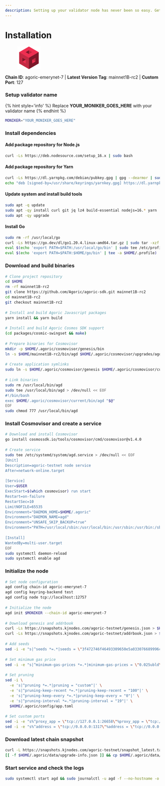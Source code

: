 ```yaml
---
description: Setting up your validator node has never been so easy. Get your validator running in minutes by following step by step instructions.
---
```


# Installation

<figure><img src="https://raw.githubusercontent.com/kj89/cosmos-images/main/logos/agoric.png" alt=""><figcaption></figcaption></figure>

**Chain ID**: agoric-emerynet-7 | **Latest Version Tag**: mainnet1B-rc2 | **Custom Port**: 127

### Setup validator name

{% hint style='info' %}
Replace **YOUR_MONIKER_GOES_HERE** with your validator name
{% endhint %}

```bash
MONIKER="YOUR_MONIKER_GOES_HERE"
```

### Install dependencies

#### Add package repository for Node.js

```bash
curl -Ls https://deb.nodesource.com/setup_16.x | sudo bash
```

#### Add package repository for Yarn

```bash
curl -Ls https://dl.yarnpkg.com/debian/pubkey.gpg | gpg --dearmor | sudo tee /usr/share/keyrings/yarnkey.gpg >/dev/null
echo "deb [signed-by=/usr/share/keyrings/yarnkey.gpg] https://dl.yarnpkg.com/debian stable main" | sudo tee /etc/apt/sources.list.d/yarn.list
```

#### Update system and install build tools

```bash
sudo apt -q update
sudo apt -qy install curl git jq lz4 build-essential nodejs=16.* yarn
sudo apt -qy upgrade
```

#### Install Go

```bash
sudo rm -rf /usr/local/go
curl -Ls https://go.dev/dl/go1.20.4.linux-amd64.tar.gz | sudo tar -xzf - -C /usr/local
eval $(echo 'export PATH=$PATH:/usr/local/go/bin' | sudo tee /etc/profile.d/golang.sh)
eval $(echo 'export PATH=$PATH:$HOME/go/bin' | tee -a $HOME/.profile)
```

### Download and build binaries

```bash
# Clone project repository
cd $HOME
rm -rf mainnet1B-rc2
git clone https://github.com/Agoric/agoric-sdk.git mainnet1B-rc2
cd mainnet1B-rc2
git checkout mainnet1B-rc2

# Install and build Agoric Javascript packages
yarn install && yarn build

# Install and build Agoric Cosmos SDK support
(cd packages/cosmic-swingset && make)

# Prepare binaries for Cosmovisor
mkdir -p $HOME/.agoric/cosmovisor/genesis/bin
ln -s $HOME/mainnet1B-rc2/bin/agd $HOME/.agoric/cosmovisor/upgrades/agorictest-upgrade-10/bin/agd

# Create application symlinks
sudo ln -s $HOME/.agoric/cosmovisor/genesis $HOME/.agoric/cosmovisor/current -f

# Link binaries
sudo rm /usr/local/bin/agd
sudo tee /usr/local/bin/agd > /dev/null << EOF
#!/bin/bash
exec $HOME/.agoric/cosmovisor/current/bin/agd "$@"
EOF
sudo chmod 777 /usr/local/bin/agd
```

### Install Cosmovisor and create a service

```bash
# Download and install Cosmovisor
go install cosmossdk.io/tools/cosmovisor/cmd/cosmovisor@v1.4.0

# Create service
sudo tee /etc/systemd/system/agd.service > /dev/null << EOF
[Unit]
Description=agoric-testnet node service
After=network-online.target

[Service]
User=$USER
ExecStart=$(which cosmovisor) run start
Restart=on-failure
RestartSec=10
LimitNOFILE=65535
Environment="DAEMON_HOME=$HOME/.agoric"
Environment="DAEMON_NAME=agd"
Environment="UNSAFE_SKIP_BACKUP=true"
Environment="PATH=/usr/local/sbin:/usr/local/bin:/usr/sbin:/usr/bin:/sbin:/bin:/usr/games:/usr/local/games:/snap/bin:$HOME/.agoric/cosmovisor/current/bin"

[Install]
WantedBy=multi-user.target
EOF
sudo systemctl daemon-reload
sudo systemctl enable agd
```

### Initialize the node

```bash
# Set node configuration
agd config chain-id agoric-emerynet-7
agd config keyring-backend test
agd config node tcp://localhost:12757

# Initialize the node
agd init $MONIKER --chain-id agoric-emerynet-7

# Download genesis and addrbook
curl -Ls https://snapshots.kjnodes.com/agoric-testnet/genesis.json > $HOME/.agoric/config/genesis.json
curl -Ls https://snapshots.kjnodes.com/agoric-testnet/addrbook.json > $HOME/.agoric/config/addrbook.json

# Add seeds
sed -i -e "s|^seeds *=.*|seeds = \"3f472746f46493309650e5a033076689996c8881@agoric-testnet.rpc.kjnodes.com:12759\"|" $HOME/.agoric/config/config.toml

# Set minimum gas price
sed -i -e "s|^minimum-gas-prices *=.*|minimum-gas-prices = \"0.025ubld\"|" $HOME/.agoric/config/app.toml

# Set pruning
sed -i \
  -e 's|^pruning *=.*|pruning = "custom"|' \
  -e 's|^pruning-keep-recent *=.*|pruning-keep-recent = "100"|' \
  -e 's|^pruning-keep-every *=.*|pruning-keep-every = "0"|' \
  -e 's|^pruning-interval *=.*|pruning-interval = "19"|' \
  $HOME/.agoric/config/app.toml

# Set custom ports
sed -i -e "s%^proxy_app = \"tcp://127.0.0.1:26658\"%proxy_app = \"tcp://127.0.0.1:12758\"%; s%^laddr = \"tcp://127.0.0.1:26657\"%laddr = \"tcp://127.0.0.1:12757\"%; s%^pprof_laddr = \"localhost:6060\"%pprof_laddr = \"localhost:12760\"%; s%^laddr = \"tcp://0.0.0.0:26656\"%laddr = \"tcp://0.0.0.0:12756\"%; s%^prometheus_listen_addr = \":26660\"%prometheus_listen_addr = \":12766\"%" $HOME/.agoric/config/config.toml
sed -i -e "s%^address = \"tcp://0.0.0.0:1317\"%address = \"tcp://0.0.0.0:12717\"%; s%^address = \":8080\"%address = \":12780\"%; s%^address = \"0.0.0.0:9090\"%address = \"0.0.0.0:12790\"%; s%^address = \"0.0.0.0:9091\"%address = \"0.0.0.0:12791\"%; s%:8545%:12745%; s%:8546%:12746%; s%:6065%:12765%" $HOME/.agoric/config/app.toml
```

### Download latest chain snapshot

```bash
curl -L https://snapshots.kjnodes.com/agoric-testnet/snapshot_latest.tar.lz4 | tar -Ilz4 -xf - -C $HOME/.agoric
[[ -f $HOME/.agoric/data/upgrade-info.json ]] && cp $HOME/.agoric/data/upgrade-info.json $HOME/.agoric/cosmovisor/genesis/upgrade-info.json
```

### Start service and check the logs

```bash
sudo systemctl start agd && sudo journalctl -u agd -f --no-hostname -o cat
```

